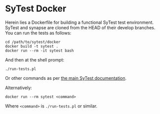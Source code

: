 # SyTest Docker

Herein lies a Dockerfile for building a functional SyTest test environment.
SyTest and synapse are cloned from the HEAD of their develop branches. You can
run the tests as follows:

```
cd /path/to/sytest/docker
docker build -t sytest .
docker run --rm -it sytest bash
```

And then at the shell prompt:

```
./run-tests.pl
```

Or other commands as per [the main SyTest
documentation](https://github.com/matrix-org/sytest#running).

Alternatively:

```
docker run --rm sytest <command>
```

Where `<command>` is `./run-tests.pl` or similar.
